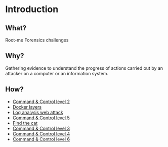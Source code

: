 # Introduction

## What?

Root-me Forensics challenges

## Why?

Gathering evidence to understand the progress of actions carried out by an attacker on a computer or an information system.

## How?

* [Command & Control level 2](c&c2.md)
* [Docker layers](docker-layers.md)
* [Log analysis web attack](log-web-attack.md)
* [Command & Control level 5](c&c5.md)
* [Find the cat](cat.md)
* [Command & Control level 3](c&c3.md)
* [Command & Control level 4](c&c4.md)
* [Command & Control level 6](c&c6.md)
